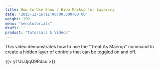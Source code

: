 ```yaml
---
title: How to Use Show / Hide Markup for Layering
date: '2015-12-16T11:00:00.000+00:00'
weight: 190
menu: "menututorials"
draft: ''
product: "Tutorials & Videos"
---
```


This video demonstrates how to use the "Treat As Markup" command to create a hidden layer of controls that can be toggled on and off.

{{< yt UUJjqQ9Rdao >}}
